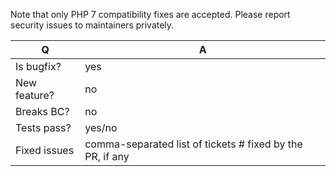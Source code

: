 Note that only PHP 7 compatibility fixes are accepted. Please report security issues to maintainers privately.

| Q             | A
| ------------- | ---
| Is bugfix?    | yes
| New feature?  | no
| Breaks BC?    | no
| Tests pass?   | yes/no
| Fixed issues  | comma-separated list of tickets # fixed by the PR, if any
